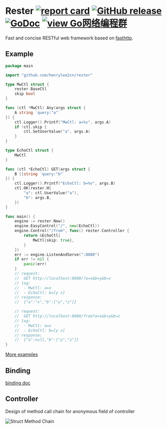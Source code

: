 # Rester [![report card](https://goreportcard.com/badge/github.com/henrylee2cn/rester?style=flat-square)](http://goreportcard.com/report/henrylee2cn/rester) [![GitHub release](https://img.shields.io/github/release/henrylee2cn/rester.svg?style=flat-square)](https://github.com/henrylee2cn/rester/releases) [![GoDoc](https://img.shields.io/badge/godoc-reference-blue.svg?style=flat-square)](https://pkg.go.dev/github.com/henrylee2cn/rester?tab=doc) [![view Go网络编程群](https://img.shields.io/badge/官方QQ群-Go网络编程(42730308)-27a5ea.svg?style=flat-square)](http://jq.qq.com/?_wv=1027&k=fzi4p1)

Fast and concise RESTful web framework based on [fasthttp](https://github.com/valyala/fasthttp).

## Example

```go
package main

import "github.com/henrylee2cn/rester"

type MwCtl struct {
	rester.BaseCtl
	skip bool
}

func (ctl *MwCtl) Any(args struct {
	A string `query:"a"`
}) {
	ctl.Logger().Printf("MwCtl: a=%s", args.A)
	if !ctl.skip {
		ctl.SetUserValue("a", args.A)
	}
}

type EchoCtl struct {
	MwCtl
}

func (ctl *EchoCtl) GET(args struct {
	B []string `query:"b"`
}) {
	ctl.Logger().Printf("EchoCtl: b=%v", args.B)
	ctl.OK(rester.H{
		"a": ctl.UserValue("a"),
		"b": args.B,
	})
}

func main() {
	engine := rester.New()
	engine.EasyControl("/", new(EchoCtl))
	engine.Control("/from", func() rester.Controller {
		return &EchoCtl{
			MwCtl{skip: true},
		}
	})
	err := engine.ListenAndServe(":8080")
	if err != nil {
		panic(err)
	}
	// request:
	//  GET http://localhost:8080/?a=x&b=y&b=z
	// log:
	//  - MwCtl: a=x
	//  - EchoCtl: b=[y z]
	// response:
	//  {"a":"x","b":["y","z"]}

	// request:
	//  GET http://localhost:8080/from?a=x&b=y&b=z
	// log:
	//  - MwCtl: a=x
	//  - EchoCtl: b=[y z]
	// response:
	//  {"a":null,"b":["y","z"]}
}
```

[More examples](https://github.com/henrylee2cn/rester/tree/master/example)

## Binding

[binding doc](https://github.com/henrylee2cn/rester/blob/master/binding/README.md)

## Controller

Design of method call chain for anonymous field of controller

![Struct Method Chain](https://github.com/henrylee2cn/rester/raw/master/doc/chain.png)
